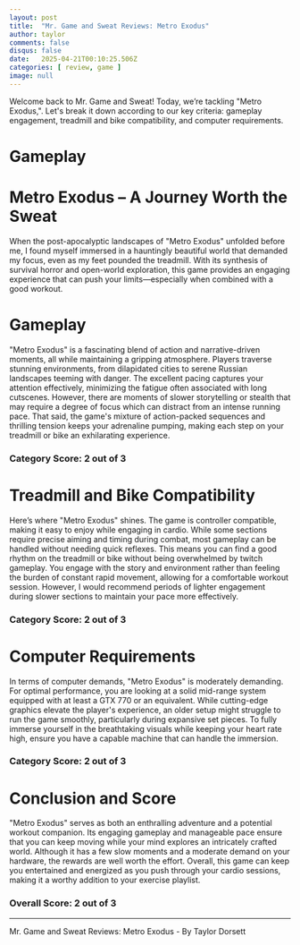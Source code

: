 ```yaml
---
layout: post
title:  "Mr. Game and Sweat Reviews: Metro Exodus"
author: taylor
comments: false
disqus: false
date:   2025-04-21T00:10:25.506Z
categories: [ review, game ]
image: null
---
```


Welcome back to Mr. Game and Sweat! Today, we’re tackling "Metro Exodus,". Let's break it down according to our key criteria: gameplay engagement, treadmill and bike compatibility, and computer requirements.

# Gameplay

# Metro Exodus – A Journey Worth the Sweat

When the post-apocalyptic landscapes of "Metro Exodus" unfolded before me, I found myself immersed in a hauntingly beautiful world that demanded my focus, even as my feet pounded the treadmill. With its synthesis of survival horror and open-world exploration, this game provides an engaging experience that can push your limits—especially when combined with a good workout.

# Gameplay

"Metro Exodus" is a fascinating blend of action and narrative-driven moments, all while maintaining a gripping atmosphere. Players traverse stunning environments, from dilapidated cities to serene Russian landscapes teeming with danger. The excellent pacing captures your attention effectively, minimizing the fatigue often associated with long cutscenes. However, there are moments of slower storytelling or stealth that may require a degree of focus which can distract from an intense running pace. That said, the game's mixture of action-packed sequences and thrilling tension keeps your adrenaline pumping, making each step on your treadmill or bike an exhilarating experience.

### Category Score: 2 out of 3

# Treadmill and Bike Compatibility

Here’s where "Metro Exodus" shines. The game is controller compatible, making it easy to enjoy while engaging in cardio. While some sections require precise aiming and timing during combat, most gameplay can be handled without needing quick reflexes. This means you can find a good rhythm on the treadmill or bike without being overwhelmed by twitch gameplay. You engage with the story and environment rather than feeling the burden of constant rapid movement, allowing for a comfortable workout session. However, I would recommend periods of lighter engagement during slower sections to maintain your pace more effectively.

### Category Score: 2 out of 3

# Computer Requirements

In terms of computer demands, "Metro Exodus" is moderately demanding. For optimal performance, you are looking at a solid mid-range system equipped with at least a GTX 770 or an equivalent. While cutting-edge graphics elevate the player's experience, an older setup might struggle to run the game smoothly, particularly during expansive set pieces. To fully immerse yourself in the breathtaking visuals while keeping your heart rate high, ensure you have a capable machine that can handle the immersion.

### Category Score: 2 out of 3

# Conclusion and Score

"Metro Exodus" serves as both an enthralling adventure and a potential workout companion. Its engaging gameplay and manageable pace ensure that you can keep moving while your mind explores an intricately crafted world. Although it has a few slow moments and a moderate demand on your hardware, the rewards are well worth the effort. Overall, this game can keep you entertained and energized as you push through your cardio sessions, making it a worthy addition to your exercise playlist.

### Overall Score: 2 out of 3

---

Mr. Game and Sweat Reviews: Metro Exodus - By Taylor Dorsett
